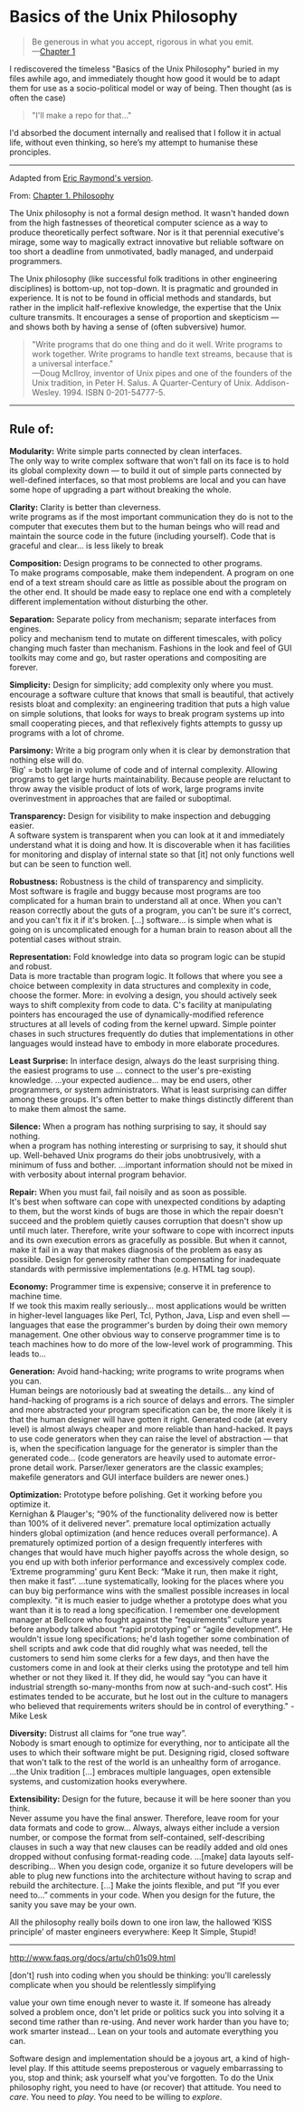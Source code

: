 # Basics of the Unix Philosophy

> Be generous in what you accept, rigorous in what you emit.  
> —[Chapter 1](https://paulvanderlaken.com/2019/09/17/17-principles-of-unix-software-design/)

<!--
Dead: http://www.faqs.org/docs/artu/ch01s08.html
Raymond: https://www.arp242.net/the-art-of-unix-programming/
-->

I rediscovered the timeless "Basics of the Unix Philosophy" buried in my files awhile ago, and immediately thought how good it would be to adapt them for use as a socio-political model or way of being. Then thought (as is often the case)

> "I'll make a repo for that…"

I'd absorbed the document internally and realised that I follow it in actual life, without even thinking, so here’s my attempt to humanise these pronciples.

---

Adapted from [Eric Raymond's version](http://www.catb.org/~esr/writings/taoup/html/).

From: [Chapter 1. Philosophy](http://www.faqs.org/docs/artu/ch01s06.html)

The Unix philosophy is not a formal design method. It wasn't handed down from the high fastnesses of theoretical computer science as a way to produce theoretically perfect software. Nor is it that perennial executive's mirage, some way to magically extract innovative but reliable software on too short a deadline from unmotivated, badly managed, and underpaid programmers.

The Unix philosophy (like successful folk traditions in other engineering disciplines) is bottom-up, not top-down. It is pragmatic and grounded in experience. It is not to be found in official methods and standards, but rather in the implicit half-reflexive knowledge, the expertise that the Unix culture transmits. It encourages a sense of proportion and skepticism — and shows both by having a sense of (often subversive) humor.

> "Write programs that do one thing and do it well. Write programs to work together. Write programs to handle text streams, because that is a universal interface."  
> —Doug McIlroy, inventor of Unix pipes and one of the founders of the Unix tradition, in Peter H. Salus. A Quarter-Century of Unix. Addison-Wesley. 1994. ISBN 0-201-54777-5.

---

## Rule of:

**Modularity:** Write simple parts connected by clean interfaces.  
	The only way to write complex software that won't fall on its face is to hold its global complexity down — to build it out of simple parts connected by well-defined interfaces, so that most problems are local and you can have some hope of upgrading a part without breaking the whole.

**Clarity:** Clarity is better than cleverness.  
	write programs as if the most important communication they do is not to the computer that executes them but to the human beings who will read and maintain the source code in the future (including yourself). Code that is graceful and clear... is less likely to break

**Composition:** Design programs to be connected to other programs.  
	To make programs composable, make them independent. A program on one end of a text stream should care as little as possible about the program on the other end. It should be made easy to replace one end with a completely different implementation without disturbing the other.

**Separation:** Separate policy from mechanism; separate interfaces from engines.  
	policy and mechanism tend to mutate on different timescales, with policy changing much faster than mechanism. Fashions in the look and feel of GUI toolkits may come and go, but raster operations and compositing are forever.

**Simplicity:** Design for simplicity; add complexity only where you must.  
	encourage a software culture that knows that small is beautiful, that actively resists bloat and complexity: an engineering tradition that puts a high value on simple solutions, that looks for ways to break program systems up into small cooperating pieces, and that reflexively fights attempts to gussy up programs with a lot of chrome.

**Parsimony:** Write a big program only when it is clear by demonstration that nothing else will do.  
	‘Big’ = both large in volume of code and of internal complexity. Allowing programs to get large hurts maintainability. Because people are reluctant to throw away the visible product of lots of work, large programs invite overinvestment in approaches that are failed or suboptimal.

**Transparency:** Design for visibility to make inspection and debugging easier.  
	A software system is transparent when you can look at it and immediately understand what it is doing and how. It is discoverable when it has facilities for monitoring and display of internal state so that [it] not only functions well but can be seen to function well.

**Robustness:** Robustness is the child of transparency and simplicity.  
	Most software is fragile and buggy because most programs are too complicated for a human brain to understand all at once. When you can't reason correctly about the guts of a program, you can't be sure it's correct, and you can't fix it if it's broken. [...] software... is simple when what is going on is uncomplicated enough for a human brain to reason about all the potential cases without strain.

**Representation:** Fold knowledge into data so program logic can be stupid and robust.  
	Data is more tractable than program logic. It follows that where you see a choice between complexity in data structures and complexity in code, choose the former. More: in evolving a design, you should actively seek ways to shift complexity from code to data. C's facility at manipulating pointers has encouraged the use of dynamically-modified reference structures at all levels of coding from the kernel upward. Simple pointer chases in such structures frequently do duties that implementations in other languages would instead have to embody in more elaborate procedures.

**Least Surprise:** In interface design, always do the least surprising thing.  
	the easiest programs to use ... connect to the user's pre-existing knowledge. ...your expected audience... may be end users, other programmers, or system administrators. What is least surprising can differ among these groups. It's often better to make things distinctly different than to make them almost the same.

**Silence:** When a program has nothing surprising to say, it should say nothing.  
	when a program has nothing interesting or surprising to say, it should shut up. Well-behaved Unix programs do their jobs unobtrusively, with a minimum of fuss and bother. ...important information should not be mixed in with verbosity about internal program behavior.

**Repair:** When you must fail, fail noisily and as soon as possible.  
	It's best when software can cope with unexpected conditions by adapting to them, but the worst kinds of bugs are those in which the repair doesn't succeed and the problem quietly causes corruption that doesn't show up until much later. Therefore, write your software to cope with incorrect inputs and its own execution errors as gracefully as possible. But when it cannot, make it fail in a way that makes diagnosis of the problem as easy as possible. Design for generosity rather than compensating for inadequate standards with permissive implementations (e.g. HTML tag soup).

**Economy:** Programmer time is expensive; conserve it in preference to machine time.  
	If we took this maxim really seriously... most applications would be written in higher-level languages like Perl, Tcl, Python, Java, Lisp and even shell — languages that ease the programmer's burden by doing their own memory management. One other obvious way to conserve programmer time is to teach machines how to do more of the low-level work of programming. This leads to...

**Generation:** Avoid hand-hacking; write programs to write programs when you can.  
	Human beings are notoriously bad at sweating the details... any kind of hand-hacking of programs is a rich source of delays and errors. The simpler and more abstracted your program specification can be, the more likely it is that the human designer will have gotten it right. Generated code (at every level) is almost always cheaper and more reliable than hand-hacked. It pays to use code generators when they can raise the level of abstraction — that is, when the specification language for the generator is simpler than the generated code... (code generators are heavily used to automate error-prone detail work. Parser/lexer generators are the classic examples; makefile generators and GUI interface builders are newer ones.)

**Optimization:** Prototype before polishing. Get it working before you optimize it.  
	Kernighan & Plauger's; “90% of the functionality delivered now is better than 100% of it delivered never”. premature local optimization actually hinders global optimization (and hence reduces overall performance). A prematurely optimized portion of a design frequently interferes with changes that would have much higher payoffs across the whole design, so you end up with both inferior performance and excessively complex code. ‘Extreme programming' guru Kent Beck: “Make it run, then make it right, then make it fast”. ...tune systematically, looking for the places where you can buy big performance wins with the smallest possible increases in local complexity.
	"it is much easier to judge whether a prototype does what you want than it is to read a long specification. I remember one development manager at Bellcore who fought against the “requirements” culture years before anybody talked about “rapid prototyping” or “agile development”. He wouldn't issue long specifications; he'd lash together some combination of shell scripts and awk code that did roughly what was needed, tell the customers to send him some clerks for a few days, and then have the customers come in and look at their clerks using the prototype and tell him whether or not they liked it. If they did, he would say “you can have it industrial strength so-many-months from now at such-and-such cost”. His estimates tended to be accurate, but he lost out in the culture to managers who believed that requirements writers should be in control of everything." - Mike Lesk 

**Diversity:** Distrust all claims for “one true way”.  
	Nobody is smart enough to optimize for everything, nor to anticipate all the uses to which their software might be put. Designing rigid, closed software that won't talk to the rest of the world is an unhealthy form of arrogance. ...the Unix tradition [...] embraces multiple languages, open extensible systems, and customization hooks everywhere.

**Extensibility:** Design for the future, because it will be here sooner than you think.  
	Never assume you have the final answer. Therefore, leave room for your data formats and code to grow... Always, always either include a version number, or compose the format from self-contained, self-describing clauses in such a way that new clauses can be readily added and old ones dropped without confusing format-reading code. ...[make] data layouts self-describing... When you design code, organize it so future developers will be able to plug new functions into the architecture without having to scrap and rebuild the architecture. [...] Make the joints flexible, and put “If you ever need to...” comments in your code. When you design for the future, the sanity you save may be your own.

All the philosophy really boils down to one iron law, the hallowed ‘KISS principle’ of master engineers everywhere: Keep It Simple, Stupid!

---

http://www.faqs.org/docs/artu/ch01s09.html

\[don't] rush into coding when you should be thinking: you'll carelessly complicate when you should be relentlessly simplifying

value your own time enough never to waste it. If someone has already solved a problem once, don't let pride or politics suck you into solving it a second time rather than re-using. And never work harder than you have to; work smarter instead... Lean on your tools and automate everything you can.

Software design and implementation should be a joyous art, a kind of high-level play. If this attitude seems preposterous or vaguely embarrassing to you, stop and think; ask yourself what you've forgotten. To do the Unix philosophy right, you need to have (or recover) that attitude. You need to _care_. You need to _play_. You need to be willing to _explore_.
